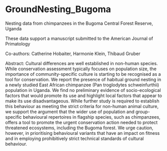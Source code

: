 # GroundNesting_Bugoma
Nesting data from chimpanzees in the Bugoma Central Forest Reserve, Uganda

These data support a manuscript submitted to the American Journal of Primatology

Co-authors: Catherine Hobaiter, Harmonie Klein, Thibaud Gruber

Abstract: Cultural differences are well established in non-human species. While conservation assessment typically focuses on population size, the importance of community-specific culture is starting to be recognised as a tool for conservation. We report the presence of habitual ground nesting in a newly studied East African chimpanzee (Pan troglodytes schweinfurthii) population in Uganda. We find no preliminary evidence of socio-ecological factors that would promote its use and highlight local factors that appear to make its use disadvantageous. While further study is required to establish this behaviour as meeting the strict criteria for non-human animal culture, we support the argument that the wider use of population and group-specific behavioural repertoires in flagship species, such as chimpanzees, offers a tool to promote the urgent conservation action needed to protect threatened ecosystems, including the Bugoma forest. We urge caution, however, in prioritising behavioural variants that have an impact on fitness and in employing prohibitively strict technical standards of cultural behaviour.

